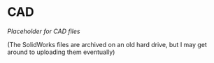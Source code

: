# CAD
*Placeholder for CAD files*

(The SolidWorks files are archived on an old hard drive, but I may get around to uploading them eventually)
